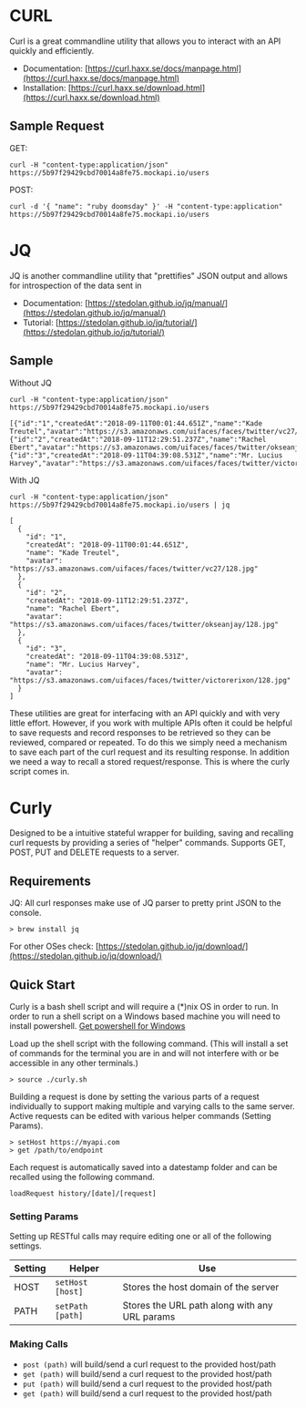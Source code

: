 # CURL
Curl is a great commandline utility that allows you to interact with an API quickly and efficiently.
* Documentation: [https://curl.haxx.se/docs/manpage.html](https://curl.haxx.se/docs/manpage.html)
* Installation: [https://curl.haxx.se/download.html](https://curl.haxx.se/download.html)


## Sample Request
GET:
```
curl -H "content-type:application/json" https://5b97f29429cbd70014a8fe75.mockapi.io/users
```

POST:
```
curl -d '{ "name": "ruby doomsday" }' -H "content-type:application" https://5b97f29429cbd70014a8fe75.mockapi.io/users
```

# JQ
JQ is another commandline utility that "prettifies" JSON output and allows for introspection of the data sent in
* Documentation: [https://stedolan.github.io/jq/manual/](https://stedolan.github.io/jq/manual/)
* Tutorial: [https://stedolan.github.io/jq/tutorial/](https://stedolan.github.io/jq/tutorial/)

## Sample
Without JQ
```
curl -H "content-type:application/json" https://5b97f29429cbd70014a8fe75.mockapi.io/users

[{"id":"1","createdAt":"2018-09-11T00:01:44.651Z","name":"Kade Treutel","avatar":"https://s3.amazonaws.com/uifaces/faces/twitter/vc27/128.jpg"},{"id":"2","createdAt":"2018-09-11T12:29:51.237Z","name":"Rachel Ebert","avatar":"https://s3.amazonaws.com/uifaces/faces/twitter/okseanjay/128.jpg"},{"id":"3","createdAt":"2018-09-11T04:39:08.531Z","name":"Mr. Lucius Harvey","avatar":"https://s3.amazonaws.com/uifaces/faces/twitter/victorerixon/128.jpg"}]%
```

With JQ
```
curl -H "content-type:application/json" https://5b97f29429cbd70014a8fe75.mockapi.io/users | jq

[
  {
    "id": "1",
    "createdAt": "2018-09-11T00:01:44.651Z",
    "name": "Kade Treutel",
    "avatar": "https://s3.amazonaws.com/uifaces/faces/twitter/vc27/128.jpg"
  },
  {
    "id": "2",
    "createdAt": "2018-09-11T12:29:51.237Z",
    "name": "Rachel Ebert",
    "avatar": "https://s3.amazonaws.com/uifaces/faces/twitter/okseanjay/128.jpg"
  },
  {
    "id": "3",
    "createdAt": "2018-09-11T04:39:08.531Z",
    "name": "Mr. Lucius Harvey",
    "avatar": "https://s3.amazonaws.com/uifaces/faces/twitter/victorerixon/128.jpg"
  }
]
```

These utilities are great for interfacing with an API quickly and with very little effort. However, if you work with multiple APIs often it could be helpful to save requests and record responses to be retrieved so they can be reviewed, compared or repeated. To do this we simply need a mechanism to save each part of the curl request and its resulting response. In addition we need a way to recall a stored request/response. This is where the curly script comes in.


# Curly
Designed to be a intuitive stateful wrapper for building, saving and recalling curl requests by providing a series of "helper" commands. Supports GET, POST, PUT and DELETE requests to a server.

## Requirements
JQ: All curl responses make use of JQ parser to pretty print JSON to the console.
```
> brew install jq
```
For other OSes check: [https://stedolan.github.io/jq/download/](https://stedolan.github.io/jq/download/)

## Quick Start
Curly is a bash shell script and will require a (*)nix OS in order to run. In order to run a shell script on a Windows based machine you will need to install powershell. [Get powershell for Windows](https://www.howtogeek.com/261591/how-to-create-and-run-bash-shell-scripts-on-windows-10/)

Load up the shell script with the following command. (This will install a set of commands for the terminal you are in and will not interfere with or be accessible in any other terminals.)
```
> source ./curly.sh
```

Building a request is done by setting the various parts of a request individually to support making multiple and varying calls to the same server. Active requests can be edited with various helper commands (Setting Params).
```
> setHost https://myapi.com
> get /path/to/endpoint
```

Each request is automatically saved into a datestamp folder and can be recalled using the following command.
```
loadRequest history/[date]/[request]
```

### Setting Params
Setting up RESTful calls may require editing one or all of the following settings.

| Setting          | Helper           | Use                                                           |
| ---------------- | ---------------- | ------------------------------------------------------------- |
| HOST             | `setHost [host]` | Stores the host domain of the server                          |
| PATH             | `setPath [path]` | Stores the URL path along with any URL params                 |

### Making Calls
* `post (path)` will build/send a curl request to the provided host/path
* `get (path)` will build/send a curl request to the provided host/path
* `put (path)` will build/send a curl request to the provided host/path
* `get (path)` will build/send a curl request to the provided host/path
